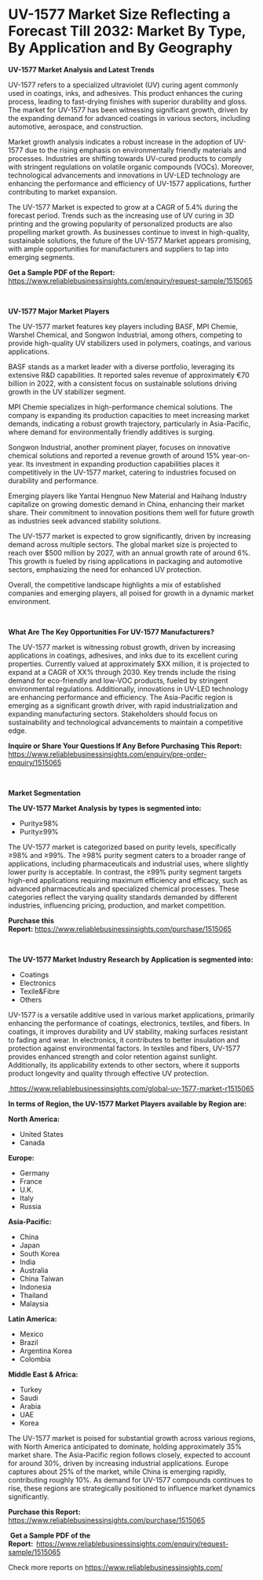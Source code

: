 <p><h1>UV-1577 Market Size Reflecting a Forecast Till 2032: Market By Type, By Application and By Geography</h1></p><p><strong>UV-1577 Market Analysis and Latest Trends</strong></p>
<p><p>UV-1577 refers to a specialized ultraviolet (UV) curing agent commonly used in coatings, inks, and adhesives. This product enhances the curing process, leading to fast-drying finishes with superior durability and gloss. The market for UV-1577 has been witnessing significant growth, driven by the expanding demand for advanced coatings in various sectors, including automotive, aerospace, and construction.</p><p>Market growth analysis indicates a robust increase in the adoption of UV-1577 due to the rising emphasis on environmentally friendly materials and processes. Industries are shifting towards UV-cured products to comply with stringent regulations on volatile organic compounds (VOCs). Moreover, technological advancements and innovations in UV-LED technology are enhancing the performance and efficiency of UV-1577 applications, further contributing to market expansion.</p><p>The UV-1577 Market is expected to grow at a CAGR of 5.4% during the forecast period. Trends such as the increasing use of UV curing in 3D printing and the growing popularity of personalized products are also propelling market growth. As businesses continue to invest in high-quality, sustainable solutions, the future of the UV-1577 Market appears promising, with ample opportunities for manufacturers and suppliers to tap into emerging segments.</p></p>
<p><strong>Get a Sample PDF of the Report:&nbsp;</strong> <a href="https://www.reliablebusinessinsights.com/enquiry/request-sample/1515065?utm_campaign=3106&utm_medium=2&utm_source=Github&utm_content=ia&utm_term=04042025&utm_id=uv-1577">https://www.reliablebusinessinsights.com/enquiry/request-sample/1515065</a></p>
<p>&nbsp;</p>
<p><strong>UV-1577 Major Market Players</strong></p>
<p><p>The UV-1577 market features key players including BASF, MPI Chemie, Warshel Chemical, and Songwon Industrial, among others, competing to provide high-quality UV stabilizers used in polymers, coatings, and various applications. </p><p>BASF stands as a market leader with a diverse portfolio, leveraging its extensive R&D capabilities. It reported sales revenue of approximately €70 billion in 2022, with a consistent focus on sustainable solutions driving growth in the UV stabilizer segment.</p><p>MPI Chemie specializes in high-performance chemical solutions. The company is expanding its production capacities to meet increasing market demands, indicating a robust growth trajectory, particularly in Asia-Pacific, where demand for environmentally friendly additives is surging.</p><p>Songwon Industrial, another prominent player, focuses on innovative chemical solutions and reported a revenue growth of around 15% year-on-year. Its investment in expanding production capabilities places it competitively in the UV-1577 market, catering to industries focused on durability and performance.</p><p>Emerging players like Yantai Hengnuo New Material and Haihang Industry capitalize on growing domestic demand in China, enhancing their market share. Their commitment to innovation positions them well for future growth as industries seek advanced stability solutions.</p><p>The UV-1577 market is expected to grow significantly, driven by increasing demand across multiple sectors. The global market size is projected to reach over $500 million by 2027, with an annual growth rate of around 6%. This growth is fueled by rising applications in packaging and automotive sectors, emphasizing the need for enhanced UV protection.</p><p>Overall, the competitive landscape highlights a mix of established companies and emerging players, all poised for growth in a dynamic market environment.</p></p>
<p>&nbsp;</p>
<p><strong>What Are The Key Opportunities For UV-1577 Manufacturers?</strong></p>
<p><p>The UV-1577 market is witnessing robust growth, driven by increasing applications in coatings, adhesives, and inks due to its excellent curing properties. Currently valued at approximately $XX million, it is projected to expand at a CAGR of XX% through 2030. Key trends include the rising demand for eco-friendly and low-VOC products, fueled by stringent environmental regulations. Additionally, innovations in UV-LED technology are enhancing performance and efficiency. The Asia-Pacific region is emerging as a significant growth driver, with rapid industrialization and expanding manufacturing sectors. Stakeholders should focus on sustainability and technological advancements to maintain a competitive edge.</p></p>
<p><strong>Inquire or Share Your Questions If Any Before Purchasing This Report:</strong> <a href="https://www.reliablebusinessinsights.com/enquiry/pre-order-enquiry/1515065?utm_campaign=3106&utm_medium=2&utm_source=Github&utm_content=ia&utm_term=04042025&utm_id=uv-1577">https://www.reliablebusinessinsights.com/enquiry/pre-order-enquiry/1515065</a></p>
<p>&nbsp;</p>
<p><strong>Market Segmentation</strong></p>
<p><strong>The UV-1577 Market Analysis by types is segmented into:</strong></p>
<p><ul><li>Purity≥98%</li><li>Purity≥99%</li></ul></p>
<p><p>The UV-1577 market is categorized based on purity levels, specifically ≥98% and ≥99%. The ≥98% purity segment caters to a broader range of applications, including pharmaceuticals and industrial uses, where slightly lower purity is acceptable. In contrast, the ≥99% purity segment targets high-end applications requiring maximum efficiency and efficacy, such as advanced pharmaceuticals and specialized chemical processes. These categories reflect the varying quality standards demanded by different industries, influencing pricing, production, and market competition.</p></p>
<p><strong>Purchase this Report:&nbsp;</strong><a href="https://www.reliablebusinessinsights.com/purchase/1515065?utm_campaign=3106&utm_medium=2&utm_source=Github&utm_content=ia&utm_term=04042025&utm_id=uv-1577">https://www.reliablebusinessinsights.com/purchase/1515065</a></p>
<p>&nbsp;</p>
<p><strong>The UV-1577 Market Industry Research by Application is segmented into:</strong></p>
<p><ul><li>Coatings</li><li>Electronics</li><li>Texile&Fibre</li><li>Others</li></ul></p>
<p><p>UV-1577 is a versatile additive used in various market applications, primarily enhancing the performance of coatings, electronics, textiles, and fibers. In coatings, it improves durability and UV stability, making surfaces resistant to fading and wear. In electronics, it contributes to better insulation and protection against environmental factors. In textiles and fibers, UV-1577 provides enhanced strength and color retention against sunlight. Additionally, its applicability extends to other sectors, where it supports product longevity and quality through effective UV protection.</p></p>
<p><a href="https://www.reliablebusinessinsights.com/global-uv-1577-market-r1515065?utm_campaign=3106&utm_medium=2&utm_source=Github&utm_content=ia&utm_term=04042025&utm_id=uv-1577">&nbsp;https://www.reliablebusinessinsights.com/global-uv-1577-market-r1515065</a></p>
<p><strong>In terms of Region, the UV-1577 Market Players available by Region are:</strong></p>
<p>
    <p> <strong> North America: </strong>
        <ul>
            <li>United States</li>
            <li>Canada</li>
        </ul>
        </p> 
    <p> <strong> Europe: </strong>
        <ul>
            <li>Germany</li>
            <li>France</li>
            <li>U.K.</li>
            <li>Italy</li>
            <li>Russia</li>
        </ul>
        </p> 
    <p> <strong> Asia-Pacific: </strong>
        <ul>
            <li>China</li>
            <li>Japan</li>
            <li>South Korea</li>
            <li>India</li>
            <li>Australia</li>
            <li>China Taiwan</li>
            <li>Indonesia</li>
            <li>Thailand</li>
            <li>Malaysia</li>
        </ul>
        </p> 
    <p> <strong> Latin America: </strong>
        <ul>
            <li>Mexico</li>
            <li>Brazil</li>
            <li>Argentina Korea</li>
            <li>Colombia</li>
        </ul>
        </p> 
    <p> <strong> Middle East & Africa: </strong>
        <ul>
            <li>Turkey</li>
            <li>Saudi</li>
            <li>Arabia</li>
            <li>UAE</li>
            <li>Korea</li>
        </ul>
    </p>
    </p>
<p><p>The UV-1577 market is poised for substantial growth across various regions, with North America anticipated to dominate, holding approximately 35% market share. The Asia-Pacific region follows closely, expected to account for around 30%, driven by increasing industrial applications. Europe captures about 25% of the market, while China is emerging rapidly, contributing roughly 10%. As demand for UV-1577 compounds continues to rise, these regions are strategically positioned to influence market dynamics significantly.</p></p>
<p><strong>Purchase this Report: </strong><a href="https://www.reliablebusinessinsights.com/purchase/1515065?utm_campaign=3106&utm_medium=2&utm_source=Github&utm_content=ia&utm_term=04042025&utm_id=uv-1577">https://www.reliablebusinessinsights.com/purchase/1515065</a></p>
<p>&nbsp;<strong>Get a Sample PDF of the Report:&nbsp;&nbsp;</strong><a href="https://www.reliablebusinessinsights.com/enquiry/request-sample/1515065?utm_campaign=3106&utm_medium=2&utm_source=Github&utm_content=ia&utm_term=04042025&utm_id=uv-1577">https://www.reliablebusinessinsights.com/enquiry/request-sample/1515065</a></p>
<p><strong></strong></p>
<p>Check more reports on <a href="https://www.reliablebusinessinsights.com/?utm_campaign=3106&utm_medium=2&utm_source=Github&utm_content=ia&utm_term=04042025&utm_id=uv-1577">https://www.reliablebusinessinsights.com/</a></p>